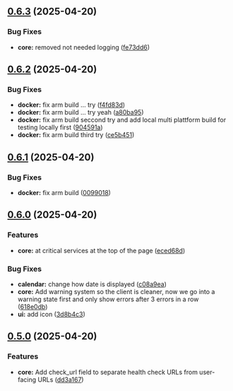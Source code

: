 ## [0.6.3](https://github.com/wuast94/linkus/compare/v0.6.2...v0.6.3) (2025-04-20)


### Bug Fixes

* **core:** removed not needed logging ([fe73dd6](https://github.com/wuast94/linkus/commit/fe73dd69a56d6e5d12831ea66413f3b8715da38f))

## [0.6.2](https://github.com/wuast94/linkus/compare/v0.6.1...v0.6.2) (2025-04-20)


### Bug Fixes

* **docker:** fix arm build … try ([f4fd83d](https://github.com/wuast94/linkus/commit/f4fd83d615a40be4bebe2f26162385b5455efe95))
* **docker:** fix arm build … try yeah ([a80ba95](https://github.com/wuast94/linkus/commit/a80ba953eec306edefcdf0c7ddbf807ad366984f))
* **docker:** fix arm build seccond try and add local multi plattform build for testing locally first ([904591a](https://github.com/wuast94/linkus/commit/904591ac9e78d1a95f46db413526b5e1a3a3cce6))
* **docker:** fix arm build third try ([ce5b451](https://github.com/wuast94/linkus/commit/ce5b451da283c831db9419ef9a201eb15196af21))

## [0.6.1](https://github.com/wuast94/linkus/compare/v0.6.0...v0.6.1) (2025-04-20)


### Bug Fixes

* **docker:** fix arm build ([0099018](https://github.com/wuast94/linkus/commit/009901823ce53da0f16ba2becba7e44b2f77c336))

## [0.6.0](https://github.com/wuast94/linkus/compare/v0.5.0...v0.6.0) (2025-04-20)


### Features

* **core:** at critical services at the top of the page ([eced68d](https://github.com/wuast94/linkus/commit/eced68d68ca384cea53a6b6d578e37e99df8d05f))


### Bug Fixes

* **calendar:** change how date is displayed ([c08a9ea](https://github.com/wuast94/linkus/commit/c08a9ea6f41337ad621170922f1db213d79b25c5))
* **core:** Add warning system so the client is cleaner, now we go into a warning state first and only show errors after 3 errors in a row ([618e0db](https://github.com/wuast94/linkus/commit/618e0db04ea304c170ec6c00fe4f248f7bd33574))
* **ui:** add icon ([3d8b4c3](https://github.com/wuast94/linkus/commit/3d8b4c3313e4104c19e979cfd8139dff6b53e5b9))

## [0.5.0](https://github.com/wuast94/linkus/compare/v0.4.0...v0.5.0) (2025-04-20)


### Features

* **core:** Add check_url field to separate health check URLs from user-facing URLs ([dd3a167](https://github.com/wuast94/linkus/commit/dd3a167c8da2f897e404ffce2eec5074e0b168bb))

